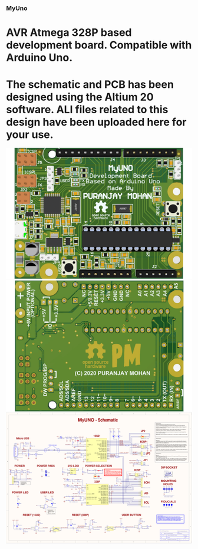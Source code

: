 ### MyUno
# AVR Atmega 328P based development board. Compatible with Arduino Uno.
# The schematic and PCB has been designed using the Altium 20 software. ALl files related to this design have been uploaded here for your use.

![Board Top](https://github.com/puranjaymohan/MyUno/blob/master/Project%20Outputs%20for%20MyUNO/pdfjoiner%20(6)-1.png)
![Board Bottom](https://github.com/puranjaymohan/MyUno/blob/master/Project%20Outputs%20for%20MyUNO/pdfjoiner%20(6)-2.png)
![Schematic](https://github.com/puranjaymohan/MyUno/blob/master/Project%20Outputs%20for%20MyUNO/MyUno%20Schematic-1.png)
